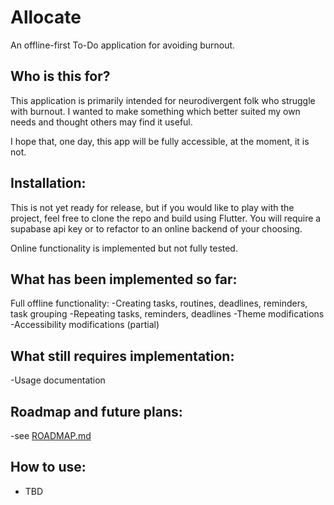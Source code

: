 # Allocate

An offline-first To-Do application for avoiding burnout.

## Who is this for?

This application is primarily intended for neurodivergent folk who struggle with burnout. I wanted
to make
something which better suited my own needs and thought others may find it useful.

I hope that, one day, this app will be fully accessible, at the moment, it is not.

## Installation:

This is not yet ready for release, but if you would like to play with the project,
feel free to clone the repo and build using Flutter. You will require a supabase api key
or to refactor to an online backend of your choosing.

Online functionality is implemented but not fully tested.

## What has been implemented so far:

Full offline functionality:
-Creating tasks, routines, deadlines, reminders, task grouping
-Repeating tasks, reminders, deadlines
-Theme modifications
-Accessibility modifications (partial)

## What still requires implementation:

-Usage documentation

## Roadmap and future plans:

-see [ROADMAP.md](ROADMAP.md)

## How to use:

- TBD
